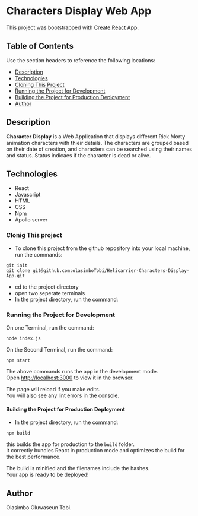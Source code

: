 # Characters Display Web  App

This project was bootstrapped with [Create React App](https://github.com/facebook/create-react-app).


## Table of Contents

Use the section headers to reference the following locations:

- [Description](#description)
- [Technologies](#technologies)
- [Cloning This Project](#cloning-this-project)
- [Running the Project for Development](#running-the-project-for-development)
- [Building the Project for Production Deployment](#building-the-project-for-production-deployment)
- [Author](#author)


## Description

**Character Display** is a Web Application that displays different Rick Morty animation characters with thieir details. The characters are grouped based on their date of creation, and characters can be searched using their names and status. Status indicaes if the character is dead or alive.


## Technologies

- React
- Javascript
- HTML
- CSS
- Npm
- Apollo server


### Clonig This project

* To clone this project from the github repository into your local machine, run the commands:

```
git init
git clone git@github.com:olasimboTobi/Helicarrier-Characters-Display-App.git

```

* cd to the project directory
* open two seperate terminals
* In the project directory, run the command:

### Running the Project for Development

On one Terminal, run the command:

`node index.js`

On the Second Terminal, run the command:

`npm start`

The above commands runs the app in the development mode.\
Open [http://localhost:3000](http://localhost:3000) to view it in the browser.

The page will reload if you make edits.\
You will also see any lint errors in the console.


#### Building the Project for Production Deployment

* In the project directory, run the command:

`npm build`

this builds the app for production to the `build` folder.\
It correctly bundles React in production mode and optimizes the build for the best performance.

The build is minified and the filenames include the hashes.\
Your app is ready to be deployed!

## Author

Olasimbo Oluwaseun Tobi.


 
